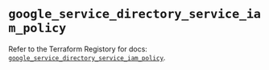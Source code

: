 # `google_service_directory_service_iam_policy`

Refer to the Terraform Registory for docs: [`google_service_directory_service_iam_policy`](https://registry.terraform.io/providers/hashicorp/google-beta/5.3.0/docs/resources/google_service_directory_service_iam_policy).
